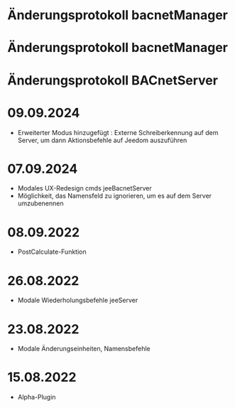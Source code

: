 # Änderungsprotokoll bacnetManager

# Änderungsprotokoll bacnetManager

# Änderungsprotokoll BACnetServer


# 09.09.2024
- Erweiterter Modus hinzugefügt : Externe Schreiberkennung auf dem Server, um dann Aktionsbefehle auf Jeedom auszuführen

# 07.09.2024
- Modales UX-Redesign cmds jeeBacnetServer
- Möglichkeit, das Namensfeld zu ignorieren, um es auf dem Server umzubenennen

# 08.09.2022
- PostCalculate-Funktion

# 26.08.2022
- Modale Wiederholungsbefehle jeeServer

# 23.08.2022
- Modale Änderungseinheiten, Namensbefehle

# 15.08.2022
- Alpha-Plugin






